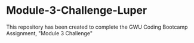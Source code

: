 # Module-3-Challenge-Luper
This repository has been created to complete the GWU Coding Bootcamp Assignment, "Module 3 Challenge"
